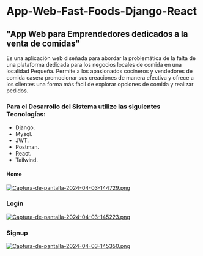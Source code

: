 # App-Web-Fast-Foods-Django-React
"App Web para Emprendedores dedicados a la venta de comidas"
---------------------------------------------------------------------------------------------------------------------------------------------------------------
Es una aplicación web diseñada para abordar la problemática de la falta de una plataforma dedicada para los negocios locales de comida en una localidad Pequeña. 
Permite a los apasionados cocineros y vendedores de comida casera promocionar sus creaciones de manera efectiva y ofrece a los clientes una forma más fácil de explorar 
opciones de comida y realizar pedidos.

### Para el Desarrollo del Sistema utilize las siguientes Tecnologías:

- Django.
- Mysql.
- JWT.
- Postman.
- React.
- Tailwind.

#### Home
[![Captura-de-pantalla-2024-04-03-144729.png](https://i.postimg.cc/7ZrhLQfh/Captura-de-pantalla-2024-04-03-144729.png)](https://postimg.cc/svKs6mPC)

### Login
[![Captura-de-pantalla-2024-04-03-145223.png](https://i.postimg.cc/Ghg07B1C/Captura-de-pantalla-2024-04-03-145223.png)](https://postimg.cc/LnP0h8XC)

### Signup
[![Captura-de-pantalla-2024-04-03-145350.png](https://i.postimg.cc/59pDyHyC/Captura-de-pantalla-2024-04-03-145350.png)](https://postimg.cc/4n7WFxzf)
